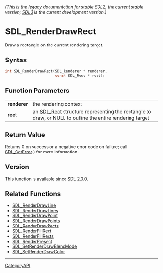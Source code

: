 ###### (This is the legacy documentation for stable SDL2, the current stable version; [SDL3](https://wiki.libsdl.org/SDL3/) is the current development version.)
# SDL_RenderDrawRect

Draw a rectangle on the current rendering target.

## Syntax

```c
int SDL_RenderDrawRect(SDL_Renderer * renderer,
                       const SDL_Rect * rect);

```

## Function Parameters

|                  |                                                                                                                      |
| ---------------- | -------------------------------------------------------------------------------------------------------------------- |
| **renderer**     | the rendering context                                                                                                |
| **rect**         | an [SDL_Rect](SDL_Rect) structure representing the rectangle to draw, or NULL to outline the entire rendering target |

## Return Value

Returns 0 on success or a negative error code on failure; call
[SDL_GetError](SDL_GetError)() for more information.

## Version

This function is available since SDL 2.0.0.

## Related Functions

* [SDL_RenderDrawLine](SDL_RenderDrawLine)
* [SDL_RenderDrawLines](SDL_RenderDrawLines)
* [SDL_RenderDrawPoint](SDL_RenderDrawPoint)
* [SDL_RenderDrawPoints](SDL_RenderDrawPoints)
* [SDL_RenderDrawRects](SDL_RenderDrawRects)
* [SDL_RenderFillRect](SDL_RenderFillRect)
* [SDL_RenderFillRects](SDL_RenderFillRects)
* [SDL_RenderPresent](SDL_RenderPresent)
* [SDL_SetRenderDrawBlendMode](SDL_SetRenderDrawBlendMode)
* [SDL_SetRenderDrawColor](SDL_SetRenderDrawColor)

----
[CategoryAPI](CategoryAPI)

